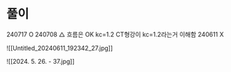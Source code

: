# 풀이

240717 O
240708 △ 흐름은 OK kc=1.2 CT형강이 kc=1.2라는거 이해함
240611 X

![[Untitled_20240611_192342_27.jpg]]

![[2024. 5. 26. - 37.jpg]]